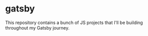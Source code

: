 # gatsby
This repository contains a bunch of JS projects that I'll be building throughout my Gatsby journey.
